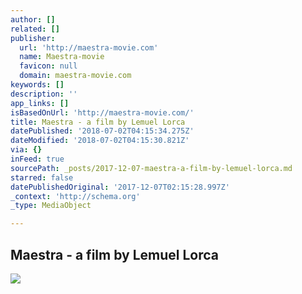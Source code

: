 ```yaml
---
author: []
related: []
publisher:
  url: 'http://maestra-movie.com'
  name: Maestra-movie
  favicon: null
  domain: maestra-movie.com
keywords: []
description: ''
app_links: []
isBasedOnUrl: 'http://maestra-movie.com/'
title: Maestra - a film by Lemuel Lorca
datePublished: '2018-07-02T04:15:34.275Z'
dateModified: '2018-07-02T04:15:30.821Z'
via: {}
inFeed: true
sourcePath: _posts/2017-12-07-maestra-a-film-by-lemuel-lorca.md
starred: false
datePublishedOriginal: '2017-12-07T02:15:28.997Z'
_context: 'http://schema.org'
_type: MediaObject

---
```

<article style=""><h1>Maestra - a film by Lemuel Lorca</h1><img src="http://maestra-movie.com/wp-content/uploads/2017/03/cropped-MAESTRACOVER.png" /></article>